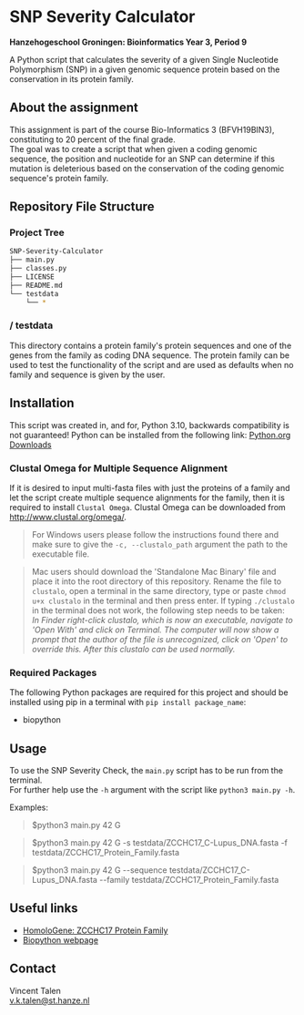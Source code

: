 # SNP Severity Calculator
**Hanzehogeschool Groningen: Bioinformatics Year 3, Period 9**

A Python script that calculates the severity of a given Single Nucleotide Polymorphism (SNP) in a given genomic sequence protein based on the conservation in its protein family.

## About the assignment
This assignment is part of the course Bio-Informatics 3 (BFVH19BIN3), constituting to 20 percent of the final grade.  
The goal was to create a script that when given a coding genomic sequence, the position and nucleotide for an SNP can determine if this mutation is deleterious based on the conservation of the coding genomic sequence's protein family.

## Repository File Structure
### Project Tree
```bash
SNP-Severity-Calculator
├── main.py
├── classes.py
├── LICENSE
├── README.md
└── testdata
    └── *
```

### / testdata
This directory contains a protein family's protein sequences and one of the genes from the family as coding DNA sequence.
The protein family can be used to test the functionality of the script and are used as defaults when no family and sequence is given by the user.

## Installation
This script was created in, and for, Python 3.10, backwards compatibility is not guaranteed!
Python can be installed from the following link: [Python.org Downloads](https://www.python.org/downloads/)

### Clustal Omega for Multiple Sequence Alignment
If it is desired to input multi-fasta files with just the proteins of a family and 
let the script create multiple sequence alignments for the family, then it is required to install `Clustal Omega`.
Clustal Omega can be downloaded from http://www.clustal.org/omega/. 

> For Windows users please follow the instructions found there and make sure to give the `-c, --clustalo_path` argument the path to the executable file.

> Mac users should download the 'Standalone Mac Binary' file and place it into the root directory of this repository. 
Rename the file to `clustalo`, open a terminal in the same directory, type or paste `chmod u+x clustalo` in the terminal and then press enter.
If typing `./clustalo` in the terminal does not work, the following step needs to be taken:   
*In Finder right-click clustalo, which is now an executable, navigate to 'Open With' and click on Terminal. 
The computer will now show a prompt that the author of the file is unrecognized, click on 'Open' to override this. 
After this clustalo can be used normally.*

### Required Packages
The following Python packages are required for this project and should be installed using pip in a terminal with `pip install package_name`:
- biopython

## Usage
To use the SNP Severity Check, the `main.py` script has to be run from the terminal.  
For further help use the `-h` argument with the script like `python3 main.py -h`.  

Examples:  
> $python3 main.py 42 G

> $python3 main.py 42 G -s testdata/ZCCHC17_C-Lupus_DNA.fasta -f testdata/ZCCHC17_Protein_Family.fasta

> $python3 main.py 42 G --sequence testdata/ZCCHC17_C-Lupus_DNA.fasta --family testdata/ZCCHC17_Protein_Family.fasta

## Useful links
* [HomoloGene: ZCCHC17 Protein Family](https://www.ncbi.nlm.nih.gov/homologene/32319)
* [Biopython webpage](https://biopython.org/)

## Contact
Vincent Talen  
v.k.talen@st.hanze.nl
